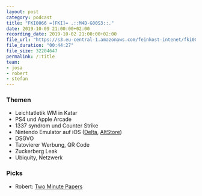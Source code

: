 ```yaml
---
layout: post
category: podcast
title: "FKI0066 =[FKI]= .::M4D-G00S3::."
date: 2019-10-09 21:00:00+02:00
recording_date: 2019-10-02 21:00:00+02:00
file_url: "https://s3.eu-central-1.amazonaws.com/feinkost-intenet/fki0066.mp3"
file_duration: "00:44:27"
file_size: 32204647
permalink: /:title
team:
- josa
- robert
- stefan
---
```


### Themen

- Leichtatletik WM in Katar
- PS4 und Apple Arcade
- 1337 syndrom und Counter Strike
- Nintendo Emulator auf iOS ([Delta](https://github.com/rileytestut/Delta), [AltStore](https://altstore.io))
- DSGVO
- Tatovierer Werbung, QR Code
- Zuckerberg Leak
- Ubiquity, Netzwerk

### Picks

- Robert: [Two Minute Papers](https://www.youtube.com/channel/UCbfYPyITQ-7l4upoX8nvctg)
